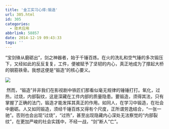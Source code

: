 ```yaml
---
title: '金工实习心得:锻造'
url: 305.html
id: 305
categories:
  - 技术应用
abbrlink: 58857
date: 2014-12-19 09:43:33
tags: ''
---
```


“宝剑锋从磨砺出”，剑之神器者，始于千锤百炼。在火的洗礼和空气锤的多次锻压下，又经如此的反反复复，工件，便被赋予了坚韧的内心，真正地成为了撑起大桥的钢筋铁骨。我想这便是“锻造”的核心要义。

![](http://wangbaiyuan.cn/wp-content/uploads/2014/12/20141219045018_52612.jpg)

 然而，“锻造”并非我们在影视剧中铁匠们那看似毫无规律的锤锤打打。氧化，过热，过烧，内部裂纹，这是深藏在工件内部的质量隐患。要锻造，须得其法，只有掌握了正确的法门，锻造才能发挥其真正的作用。如同人，在学习中锻造，在社会中磨砺。人又如同锻造，须经千锤百炼又得有个尺度，正所谓劳逸结合，“一张一驰”。否则也会出现“过烧”，“过热”，甚至出现隐藏内心深处无法察觉的“内部裂纹”，在更加严峻的社会实践中，不经一战，“剑”断人“亡”。